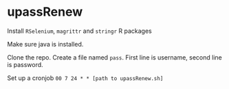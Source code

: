 # upassRenew

Install `RSelenium`, `magrittr` and `stringr` R packages

Make sure java is installed.

Clone the repo. Create a file named `pass`. First line is username, second line is password.

Set up a cronjob `00 7 24 * * [path to upassRenew.sh]`
